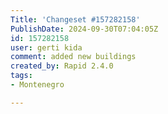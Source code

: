 ```yaml
---
Title: 'Changeset #157282158'
PublishDate: 2024-09-30T07:04:05Z
id: 157282158
user: gerti kida
comment: added new buildings
created_by: Rapid 2.4.0
tags:
- Montenegro

---
```

